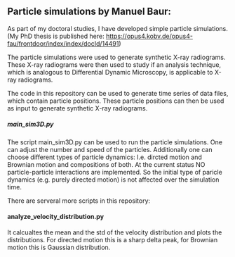 Particle simulations by Manuel Baur:
----------------------------------------------------------

As part of my doctoral studies, I have developed simple particle simulations.
(My PhD thesis is published here: https://opus4.kobv.de/opus4-fau/frontdoor/index/index/docId/14491)

The particle simulations were used to generate synthetic X-ray radiograms.
These X-ray radiograms were then used to study if an analysis technique,
which is analogous to Differential Dynamic Microscopy, 
is applicable to X-ray radiograms.

The code in this repository can be used to generate time series of data files, 
which contain particle positions.
These particle positions can then be used as input to generate synthetic X-ray radiograms. 

##### main_sim3D.py 
The script main_sim3D.py can be used to run the particle simulations.
One can adjust the number and speed of the particles.
Additionally one can choose different types of particle dynamics: 
I.e. dircted motion and Brownian motion and compositions of both.
At the current status NO particle-particle interactions are implemented.
So the initial type of paricle dynamics (e.g. purely directed motion) 
is not affected over the simulation time.

There are serveral more scripts in this repository:

#### analyze_velocity_distribution.py
It calcualtes the mean and the std of the velocity distribution and
plots the distributions.
For directed motion this is a sharp delta peak, 
for Brownian motion this is Gaussian distribution. 



